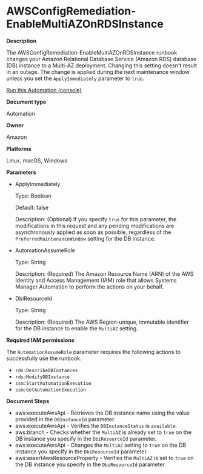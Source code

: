 # AWSConfigRemediation\-EnableMultiAZOnRDSInstance<a name="automation-aws-multi-az-rds"></a>

**Description**

The AWSConfigRemediation\-EnableMultiAZOnRDSInstance runbook changes your Amazon Relational Database Service \(Amazon RDS\) database \(DB\) instance to a Multi\-AZ deployment\. Changing this setting doesn't result in an outage\. The change is applied during the next maintenance window unless you set the `ApplyImmediately` parameter to `true`\.

[Run this Automation \(console\)](https://console.aws.amazon.com/systems-manager/automation/execute/AWSConfigRemediation-EnableMultiAZOnRDSInstance)

**Document type**

Automation

**Owner**

Amazon

**Platforms**

Linux, macOS, Windows

**Parameters**
+ ApplyImmediately

  Type: Boolean

  Default: false

  Description: \(Optional\) If you specify `true` for this parameter, the modifications in this request and any pending modifications are asynchronously applied as soon as possible, regardless of the `PreferredMaintenanceWindow` setting for the DB instance\.
+ AutomationAssumeRole

  Type: String

  Description: \(Required\) The Amazon Resource Name \(ARN\) of the AWS Identity and Access Management \(IAM\) role that allows Systems Manager Automation to perform the actions on your behalf\.
+ DbiResourceId

  Type: String

  Description: \(Required\) The AWS Region\-unique, immutable identifier for the DB instance to enable the `MultiAZ` setting\.

**Required IAM permissions**

The `AutomationAssumeRole` parameter requires the following actions to successfully use the runbook\.
+ `rds:DescribeDBInstances`
+ `rds:ModifyDBInstance`
+ `ssm:StartAutomationExecution`
+ `ssm:GetAutomationExecution`

**Document Steps**
+ aws:executeAwsApi \- Retrieves the DB instance name using the value provided in the `DBInstanceId` parameter\.
+ aws:executeAwsApi \- Verifies the `DBInstanceStatus` is `available`\.
+ aws:branch \- Checks whether the `MultiAZ` is already set to `true` on the DB instance you specify in the `DbiResourceId` parameter\.
+ aws:executeAwsApi \- Changes the `MultiAZ` setting to `true` on the DB instance you specify in the `DbiResourceId` parameter\.
+ aws:assertAwsResourceProperty \- Verifies the `MultiAZ` is set to `true` on the DB instance you specify in the `DbiResourceId` parameter\.